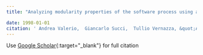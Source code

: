 ```yaml
---
title: "Analyzing modularity properties of the software process using activity based costing and management"

date: 1998-01-01
citation: ' Andrea Valerio,  Giancarlo Succi,  Tullio Vernazza, &quot;Analyzing modularity properties of the software process using activity based costing and management.&quot;, 1998.'
---
```

Use [Google Scholar](https://scholar.google.com/scholar?q=Analyzing+modularity+properties+of+the+software+process+using+activity+based+costing+and+management){:target="_blank"} for full citation